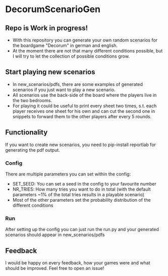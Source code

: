 # DecorumScenarioGen
## Repo is Work in progress!
- With this repository you can generate your own random scenarios for the boardgame "Decorum" in german and english.
- At the moment there are not that many different conditions possible, but I will try to let the collection of possible conditions grow.
## Start playing new scenarios
- In new_scenarios/pdfs, there are some examples of generated scenarios if you just want to play a new scenario.
- All scenarios use the back-side of the board where the players live in the two bedrooms.
- For playing it could be useful to print every sheet two times, s.t. each player receives one sheet for his own and can cut the second one in snippets to forward them to the other players after every 5 rounds.
## Functionality
If you want to create new scenarios, you need to pip-install reportlab for generating the pdf output.
### Config
There are multiple parameters you can set within the config:
- SET_SEED: You can set a seed in the config to your favourite number
- NR_TRIES: How many tries you want to do in total (with the default parameters ~1% of the total tries results in a playable scenario)
- Most of the other parameters set the probability distribution of the different conditions 
### Run
After setting up the config you can just run the run.py and your generated scenarios should appear in new_scenarios/pdfs

## Feedback
I would be happy on every feedback, how your games were and what should be improved. Feel free to open an issue!